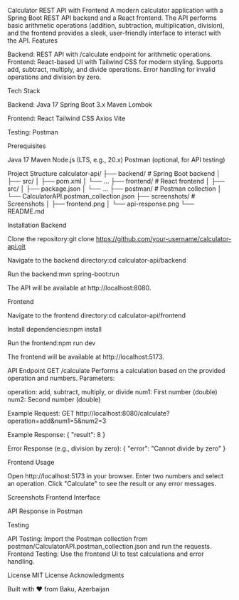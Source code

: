 Calculator REST API with Frontend
A modern calculator application with a Spring Boot REST API backend and a React frontend. The API performs basic arithmetic operations (addition, subtraction, multiplication, division), and the frontend provides a sleek, user-friendly interface to interact with the API.
Features

Backend: REST API with /calculate endpoint for arithmetic operations.
Frontend: React-based UI with Tailwind CSS for modern styling.
Supports add, subtract, multiply, and divide operations.
Error handling for invalid operations and division by zero.

Tech Stack

Backend:
Java 17
Spring Boot 3.x
Maven
Lombok


Frontend:
React
Tailwind CSS
Axios
Vite


Testing: Postman

Prerequisites

Java 17
Maven
Node.js (LTS, e.g., 20.x)
Postman (optional, for API testing)

Project Structure
calculator-api/
├── backend/               # Spring Boot backend
│   ├── src/
│   ├── pom.xml
│   └── ...
├── frontend/              # React frontend
│   ├── src/
│   ├── package.json
│   └── ...
├── postman/               # Postman collection
│   └── CalculatorAPI.postman_collection.json
├── screenshots/           # Screenshots
│   ├── frontend.png
│   └── api-response.png
└── README.md

Installation
Backend

Clone the repository:git clone https://github.com/your-username/calculator-api.git


Navigate to the backend directory:cd calculator-api/backend


Run the backend:mvn spring-boot:run


The API will be available at http://localhost:8080.

Frontend

Navigate to the frontend directory:cd calculator-api/frontend


Install dependencies:npm install


Run the frontend:npm run dev


The frontend will be available at http://localhost:5173.

API Endpoint
GET /calculate
Performs a calculation based on the provided operation and numbers.
Parameters:

operation: add, subtract, multiply, or divide
num1: First number (double)
num2: Second number (double)

Example Request:
GET http://localhost:8080/calculate?operation=add&num1=5&num2=3

Example Response:
{ "result": 8 }

Error Response (e.g., division by zero):
{ "error": "Cannot divide by zero" }

Frontend Usage

Open http://localhost:5173 in your browser.
Enter two numbers and select an operation.
Click "Calculate" to see the result or any error messages.

Screenshots
Frontend Interface

API Response in Postman

Testing

API Testing: Import the Postman collection from postman/CalculatorAPI.postman_collection.json and run the requests.
Frontend Testing: Use the frontend UI to test calculations and error handling.

License
MIT License
Acknowledgments

Built with ❤️ from Baku, Azerbaijan

